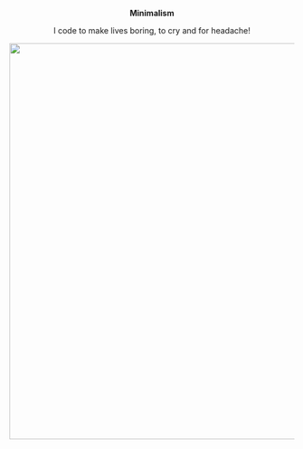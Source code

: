 <div align="center">
    <p> <b> Minimalism </b> </p>
    <p> I code to make lives boring, to cry and for headache! </p>
    <a href="https://2kabhishek.github.io/projects" target="_blank" title="Snake eats commits!">
        <img width="700" src="https://raw.githubusercontent.com/2KAbhishek/2KAbhishek/master/assets/snake.svg" />
    </a>
</div>
